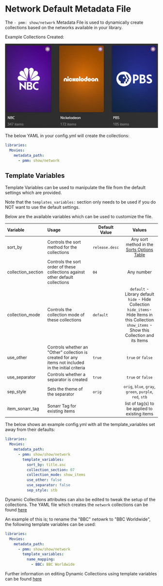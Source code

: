 # Network Default Metadata File

The `- pmm: show/network` Metadata File is used to dynamically create collections based on the networks available in your library.

Example Collections Created:

![](../images/network.png)

The below YAML in your config.yml will create the collections:
```yaml
libraries:
  Movies:
    metadata_path:
      - pmm: show/network
```


## Template Variables
Template Variables can be used to manipulate the file from the default settings which are provided. 

Note that the `templates_variables:` section only needs to be used if you do NOT want to use the default settings.

Below are the available variables which can be used to customize the file.


| Variable           | Usage                                                                                                | Default Value  |                                                                             Values                                                                             |
|:-------------------|:-----------------------------------------------------------------------------------------------------|----------------|:--------------------------------------------------------------------------------------------------------------------------------------------------------------:|
| sort_by            | Controls the sort method for the collections                                                         | `release.desc` |                                                  Any sort method in the [Sorts Options Table](#sort-options)                                                   |
| collection_section | Controls the sort order of these collections against other default collections                       | `04`           |                                                                           Any number                                                                           |
| collection_mode    | Controls the collection mode of these collections                                                    | `default`      | `default` - Library default<br/>`hide` - Hide Collection<br/>`hide_items`- Hide Items in this Collection<br/>`show_items` - Show this Collection and its Items |
| use_other          | Controls whether an "Other" collection is created for any items not included in the initial criteria | `true`         |                                                                       `true` or `false`                                                                        |
| use_separator      | Controls whether a separator is created                                                              | `true`         |                                                                       `true` or `false`                                                                        |
| sep_style          | Sets the theme of the separator                                                                      | `orig`         |                                                    `orig`, `blue`, `gray`, `green`, `purple`, `red`, `stb`                                                     |
| item_sonarr_tag    | Sonarr Tag for existing items                                                                        |                |                                                         list of tag(s) to be applied to existing items                                                         |

The below shows an example config.yml with all the template_variables set away from their defaults:

```yaml
libraries:
  Movies:
    metadata_path:
      - pmm: show/show/network
        template_variables:
          sort_by: title.asc
          collection_section: 07
          collection_mode: show_items
          use_other: false
          use_separator: false
          sep_style: stb
```

Dynamic Collections attributes can also be edited to tweak the setup of the collections. The YAML file which creates the `network` collections can be found [here](https://github.com/meisnate12/Plex-Meta-Manager/blob/defaults/defaults/show/network.yml)

An example of this is; to rename the "BBC" netowrk to "BBC Worldwide", the following template variables can be used:

```yaml
libraries:
  Movies:
    metadata_path:
      - pmm: show/show/network
        template_variables:
          name_mapping:
            - BBC: BBC Worldwide
```

Further information on editing Dynamic Collections using template variables can be found [here](https://metamanager.wiki/en/latest/home/guides/defaults.html#customizing-configs)
